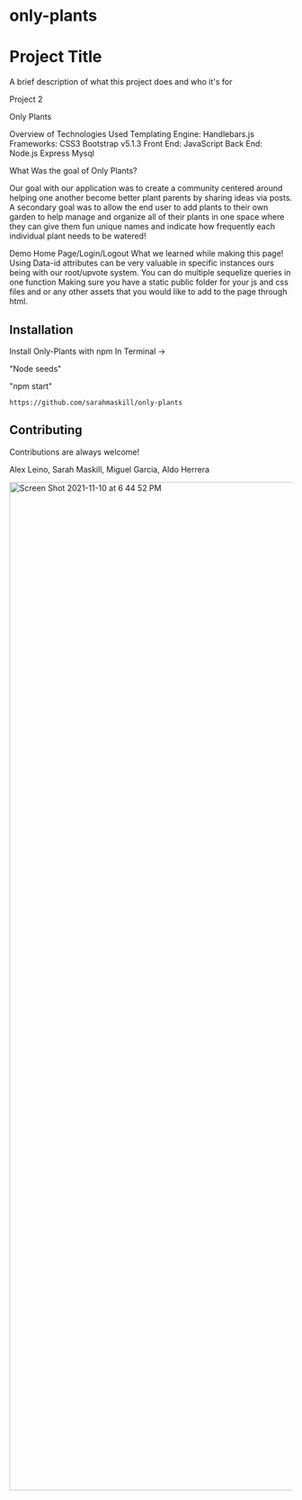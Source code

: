 # only-plants
# Project Title

A brief description of what this project does and who it's for

Project 2

Only Plants

Overview of Technologies Used
Templating Engine:
Handlebars.js
Frameworks:
CSS3
Bootstrap v5.1.3
Front End:
JavaScript
Back End: 
Node.js
Express
Mysql

What Was the goal of Only Plants?

Our goal with our application was to create a community centered around helping one another become better plant parents by sharing ideas via posts.
A secondary goal was to allow the end user to add plants to their own garden to help manage and organize all of their plants in one space where they can give them fun unique names and indicate how frequently each individual plant needs to be watered!

Demo Home Page/Login/Logout
What we learned while making this page! 
Using Data-id attributes can be very valuable in specific instances ours being with our root/upvote system. 
You can do multiple sequelize queries in one function
Making sure you have a static public folder for your js and css files and or any other assets that you would like to add to the page through html.


## Installation

Install Only-Plants with npm
In Terminal ->

"Node seeds"

"npm start"

    https://github.com/sarahmaskill/only-plants

## Contributing

Contributions are always welcome!

Alex Leino, Sarah Maskill, Miguel Garcia, Aldo Herrera


<img width="1792" alt="Screen Shot 2021-11-10 at 6 44 52 PM" src="https://user-images.githubusercontent.com/87445858/141211734-c5ffb508-797a-4866-bd9a-79a024656081.png">

